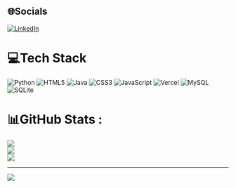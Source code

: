 
## 🌐Socials
[![LinkedIn](https://img.shields.io/badge/LinkedIn-%230077B5.svg?logo=linkedin&logoColor=white)](https://linkedin.com/in/https://www.linkedin.com/in/arthur-oliveira-487890241/) 

# 💻Tech Stack
![Python](https://img.shields.io/badge/python-3670A0?style=for-the-badge&logo=python&logoColor=ffdd54) ![HTML5](https://img.shields.io/badge/html5-%23E34F26.svg?style=for-the-badge&logo=html5&logoColor=white) ![Java](https://img.shields.io/badge/java-%23ED8B00.svg?style=for-the-badge&logo=java&logoColor=white) ![CSS3](https://img.shields.io/badge/css3-%231572B6.svg?style=for-the-badge&logo=css3&logoColor=white)  ![JavaScript](https://img.shields.io/badge/javascript-%23323330.svg?style=for-the-badge&logo=javascript&logoColor=%23F7DF1E) ![Vercel](https://img.shields.io/badge/vercel-%23000000.svg?style=for-the-badge&logo=vercel&logoColor=white) ![MySQL](https://img.shields.io/badge/mysql-%2300f.svg?style=for-the-badge&logo=mysql&logoColor=white) ![SQLite](https://img.shields.io/badge/sqlite-%2307405e.svg?style=for-the-badge&logo=sqlite&logoColor=white)
# 📊GitHub Stats :
![](https://github-readme-stats.vercel.app/api?username=ArthurSantosOliveira&theme=radical&hide_border=false&include_all_commits=false&count_private=false)<br/>
![](https://github-readme-streak-stats.herokuapp.com/?user=ArthurSantosOliveira&theme=radical&hide_border=false)<br/>
![](https://github-readme-stats.vercel.app/api/top-langs/?username=ArthurSantosOliveira&theme=radical&hide_border=false&include_all_commits=false&count_private=false&layout=compact)

---
[![](https://visitcount.itsvg.in/api?id=ArthurSantosOliveira&icon=0&color=0)](https://visitcount.itsvg.in)

